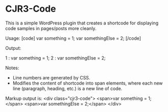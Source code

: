 # CJR3-Code
This is a simple WordPress plugin that creates a shortcode for displaying code samples in pages/posts more cleanly.

Usage:
[code]
var something = 1;
var somethingElse = 2;
[/code]

Output:

1 : var something = 1;
2 : var somethingElse = 2;

Notes:
- Line numbers are generated by CSS.
- Modifies the content of shortcode into span elements, where each new line (paragraph, heading, etc.) is a new line of code.

Markup output is:
&lt;div class="cjr3-code"&gt;
    &lt;span&gt;var something = 1;&lt;/span&gt;
    &lt;span&gt;var somethingElse = 2;&lt;/span&gt;
&lt;/div&gt;